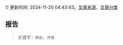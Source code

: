 :alarm_clock: 更新时间: 2024-11-20 04:43:43。[文章来源](/README.md)、[文章分类](/TAGS.md)

## 报告


> 关键字：`报告`、`月报`



